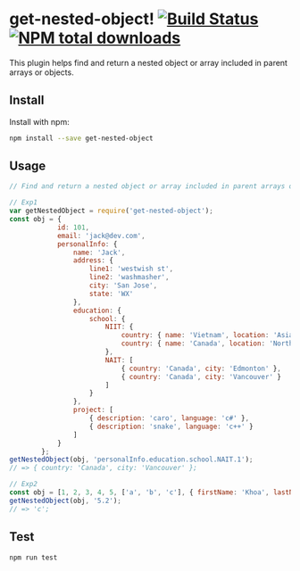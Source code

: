 # get-nested-object! [![Build Status](https://travis-ci.org/hdkhoa162/get-nested-object.svg?branch=master)](https://travis-ci.org/hdkhoa162/get-nested-object) [![NPM total downloads](https://img.shields.io/npm/dm/get-nested-object.svg?style=flat)](https://npmcharts.com/compare/get-nested-object?minimal=true)

This plugin helps find and return a nested object or array included in parent arrays or objects.

## Install
Install with npm:
```bash
npm install --save get-nested-object
```

## Usage

```javascript
// Find and return a nested object or array included in parent arrays or objects.

// Exp1
var getNestedObject = require('get-nested-object');
const obj = {
            id: 101,
            email: 'jack@dev.com',
            personalInfo: {
                name: 'Jack',
                address: {
                    line1: 'westwish st',
                    line2: 'washmasher',
                    city: 'San Jose',
                    state: 'WX'
                },
                education: {
                    school: {
                        NIIT: {
                            country: { name: 'Vietnam', location: 'Asia', city: 'Saigon' },
                            country: { name: 'Canada', location: 'North America', city: 'Vancouver' },
                        },
                        NAIT: [
                            { country: 'Canada', city: 'Edmonton' },
                            { country: 'Canada', city: 'Vancouver' }
                        ]
                    }
                },
                project: [
                    { description: 'caro', language: 'c#' },
                    { description: 'snake', language: 'c++' }
                ]
            }
        };
getNestedObject(obj, 'personalInfo.education.school.NAIT.1');
// => { country: 'Canada', city: 'Vancouver' };

// Exp2
const obj = [1, 2, 3, 4, 5, ['a', 'b', 'c'], { firstName: 'Khoa', lastName: 'Huynh' }];
getNestedObject(obj, '5.2');
// => 'c';

```

## Test

```
npm run test

```